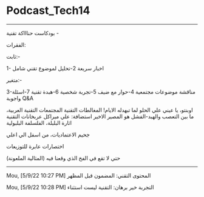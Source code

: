 # Podcast_Tech14





------------------------


بودكاست حناااكة تقنية -

الفقرات: 


ثابت:-

1- اخبار سريعة 
2-تحليل لموضوع تقني شامل 

متغير:-

3-مناقشة موضوعات مجتمعية
4-حوار مع ضيف
5-تجربة شخصية
6-هبدة تقنية
7-اسئلة واجوبة Q&A

اوبنتو، يا عيني علي الحلو لما تبهدله الايام!
المغالطات التقنية
المجتمعات التقنية العربية، ما بين التعصب والهبد-الفشل هو المصير الاخير
استضافة: علي ميراكل 
عربخانات التقنية
اثارة البلبلة، الفلسلفة البلبولية
 
جحيم الاعتماديات، من اسفل الي اعلي 

اختصارات عابرة للتوزيعات

حتي لا تقع في الفخ الذي وقعنا فيه (المثالية الملعونة)

----------------

Mou, [5/9/22 10:27 PM]
المحتوى التقني: المضمون قبل المظهر

Mou, [5/9/22 10:28 PM]
التجربة خير برهان: التقنية ليست استثناء
